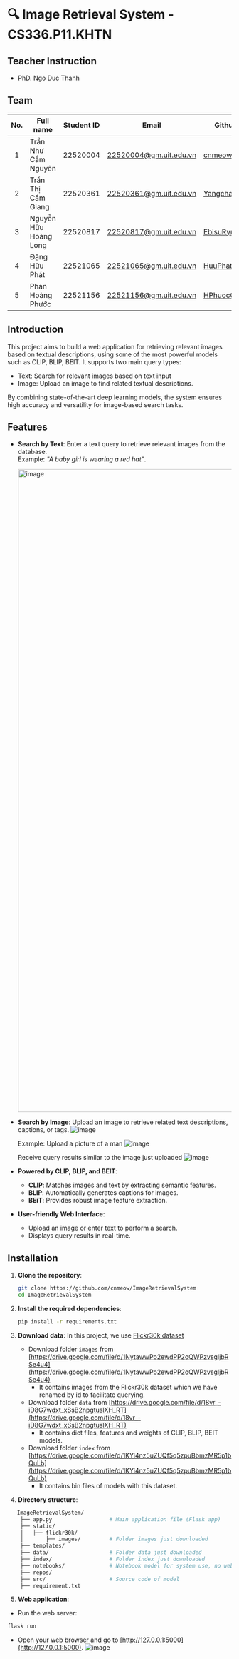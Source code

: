 # 🔍 Image Retrieval System - CS336.P11.KHTN

## Teacher Instruction
* PhD. Ngo Duc Thanh

## Team

| No. | Full name | Student ID | Email | Github |
| :---: | --- | --- | --- | --- |
| 1 | Trần Như Cẩm Nguyên | 22520004 | 22520004@gm.uit.edu.vn | [cnmeow](https://github.com/cnmeow) |
| 2 | Trần Thị Cẩm Giang | 22520361 | 22520361@gm.uit.edu.vn | [Yangchann](https://github.com/Yangchann) |
| 3 | Nguyễn Hữu Hoàng Long | 22520817 | 22520817@gm.uit.edu.vn | [EbisuRyu](https://github.com/EbisuRyu) |
| 4 | Đặng Hữu Phát | 22521065 | 22521065@gm.uit.edu.vn | [HuuPhat125](https://github.com/HuuPhat125) |
| 5 | Phan Hoàng Phước | 22521156 | 22521156@gm.uit.edu.vn | [HPhuoc0906](https://github.com/HPhuoc0906) |

## Introduction

This project aims to build a web application for retrieving relevant images based on textual descriptions, using some of the most powerful models such as CLIP, BLIP, BEIT. It supports two main query types:
- Text: Search for relevant images based on text input
- Image: Upload an image to find related textual descriptions.

By combining state-of-the-art deep learning models, the system ensures high accuracy and versatility for image-based search tasks.

## Features

- **Search by Text**: Enter a text query to retrieve relevant images from the database.  
  Example: *"A baby girl is wearing a red hat"*.

  <img width="1440" alt="image" src="https://github.com/user-attachments/assets/213634cb-3ff0-422a-af63-fb8c4a41e0f7" />

- **Search by Image**: Upload an image to retrieve related text descriptions, captions, or tags.
  ![image](https://github.com/user-attachments/assets/d95c3477-b473-49ec-a620-eb5785c597b5)

  Example: Upload a picture of a man
  ![image](https://github.com/user-attachments/assets/417efc31-8139-4d5b-8e81-10b5b27987d8)

  Receive query results similar to the image just uploaded
  ![image](https://github.com/user-attachments/assets/32411f71-9baf-49d8-96da-a2f5e944b2b5)

- **Powered by CLIP, BLIP, and BEIT**:
  - **CLIP**: Matches images and text by extracting semantic features.
  - **BLIP**: Automatically generates captions for images.
  - **BEiT**: Provides robust image feature extraction.

- **User-friendly Web Interface**:
  - Upload an image or enter text to perform a search.
  - Displays query results in real-time.
  
## Installation

1. **Clone the repository**:
   ```bash
   git clone https://github.com/cnmeow/ImageRetrievalSystem
   cd ImageRetrievalSystem
   ```
   
2. **Install the required dependencies**:
    ```bash
    pip install -r requirements.txt
    ```

3. **Download data**: In this project, we use [Flickr30k dataset](https://shannon.cs.illinois.edu/DenotationGraph/)
   - Download folder `images` from [https://drive.google.com/file/d/1NytawwPo2ewdPP2oQWPzvsgIjbRSe4u4](https://drive.google.com/file/d/1NytawwPo2ewdPP2oQWPzvsgIjbRSe4u4)
     - It contains images from the Flickr30k dataset which we have renamed by id to facilitate querying.
   - Download folder `data` from [https://drive.google.com/file/d/18vr_-iD8G7wdxt_xSsB2npgtuslXH_RT](https://drive.google.com/file/d/18vr_-iD8G7wdxt_xSsB2npgtuslXH_RT)
     - It contains dict files, features and weights of CLIP, BLIP, BEIT models.
   - Download folder `index` from [https://drive.google.com/file/d/1KYi4nz5uZUQf5q5zpuBbmzMR5p1bQuLb](https://drive.google.com/file/d/1KYi4nz5uZUQf5q5zpuBbmzMR5p1bQuLb)
     - It contains bin files of models with this dataset.

4. **Directory structure**:
```bash
   ImageRetrievalSystem/
    ├── app.py                  # Main application file (Flask app)
    ├── static/                 
    │   ├── flickr30k/
    │       ├── images/         # Folder images just downloaded
    ├── templates/
    ├── data/                   # Folder data just downloaded
    ├── index/                  # Folder index just downloaded
    ├── notebooks/              # Notebook model for system use, no web required
    ├── repos/  
    ├── src/                    # Source code of model
    ├── requirement.txt
```

5.  **Web application**:
- Run the web server:
```bash
flask run
```
- Open your web browser and go to [http://127.0.0.1:5000](http://127.0.0.1:5000).
  ![image](https://github.com/user-attachments/assets/7479fd7c-78f8-407c-b872-18f59d25f05b)

